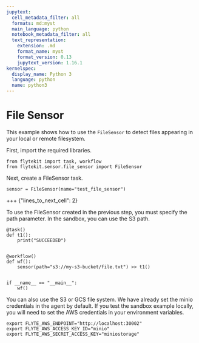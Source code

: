 ```yaml
---
jupytext:
  cell_metadata_filter: all
  formats: md:myst
  main_language: python
  notebook_metadata_filter: all
  text_representation:
    extension: .md
    format_name: myst
    format_version: 0.13
    jupytext_version: 1.16.1
kernelspec:
  display_name: Python 3
  language: python
  name: python3
---
```


# File Sensor

This example shows how to use the `FileSensor` to detect files appearing in your local or remote filesystem.

First, import the required libraries.

```{code-cell}
from flytekit import task, workflow
from flytekit.sensor.file_sensor import FileSensor
```

Next, create a FileSensor task.

```{code-cell}
sensor = FileSensor(name="test_file_sensor")
```

+++ {"lines_to_next_cell": 2}

To use the FileSensor created in the previous step, you must specify the path parameter. In the sandbox, you can use the S3 path.

```{code-cell}
@task()
def t1():
    print("SUCCEEDED")


@workflow()
def wf():
    sensor(path="s3://my-s3-bucket/file.txt") >> t1()


if __name__ == "__main__":
    wf()
```

You can also use the S3 or GCS file system.
We have already set the minio credentials in the agent by default. If you test the sandbox example locally, you will need to set the AWS credentials in your environment variables.

```{prompt} bash
export FLYTE_AWS_ENDPOINT="http://localhost:30002"
export FLYTE_AWS_ACCESS_KEY_ID="minio"
export FLYTE_AWS_SECRET_ACCESS_KEY="miniostorage"
```
